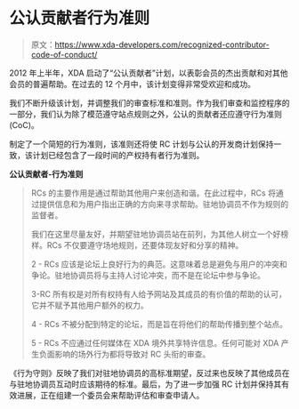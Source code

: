 # 公认贡献者行为准则

> 原文：<https://www.xda-developers.com/recognized-contributor-code-of-conduct/>

2012 年上半年，XDA 启动了“公认贡献者”计划，以表彰会员的杰出贡献和对其他会员的普遍帮助。在过去的 12 个月中，该计划变得非常受欢迎和成功。

我们不断升级该计划，并调整我们的审查标准和准则。作为我们审查和监控程序的一部分，我们认为除了模范遵守站点规则之外，公认的贡献者还应遵守行为准则(CoC)。

制定了一个简短的行为准则，该准则还将使 RC 计划与公认的开发商计划保持一致，该计划已经包含了一段时间的产权持有者行为准则。

**公认贡献者-行为准则**

> RCs 的主要作用是通过帮助其他用户来创造和谐。在此过程中，RCs 将通过提供信息和为用户指出正确的方向来寻求帮助。驻地协调员不作为规则的监督者。
> 
> 我们在这里尽量友好，并期望驻地协调员站在前列，为其他人树立一个好榜样。RCs 不仅要遵守场地规则，还要体现友好和分享的精神。
> 
> 2 - RCs 应该是论坛上良好行为的典范。这意味着总是避免与用户的冲突和争论。驻地协调员将与主持人讨论冲突，而不是在论坛中参与争论。
> 
> 3-RC 所有权是对所有权持有人给予网站及其成员的有价值的帮助的认可，它并不赋予其他用户额外的权力。
> 
> 4 - RCs 不被分配到特定的论坛，而是旨在将他们的帮助传播到整个站点。
> 
> 5 - RCs 不应通过任何媒体在 XDA 境外共享特许信息。任何可能对 XDA 产生负面影响的场外行为都将导致对 RC 头衔的审查。

《行为守则》反映了我们对驻地协调员的高标准期望，反过来也反映了其他成员在与驻地协调员互动时应该期待的标准。最后，为了进一步加强 RC 计划并保持其有效进展，正在组建一个委员会来帮助评估和审查申请人。